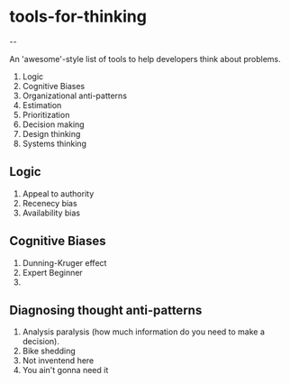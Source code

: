 # tools-for-thinking

--

An 'awesome'-style list of tools to help developers think about problems. 

1. Logic 
2. Cognitive Biases
3. Organizational anti-patterns
4. Estimation
5. Prioritization
6. Decision making
7. Design thinking
8. Systems thinking

## Logic 

1. Appeal to authority
2. Recenecy bias
3. Availability bias

## Cognitive Biases

1. Dunning-Kruger effect
2. Expert Beginner
3. 

## Diagnosing thought anti-patterns

1. Analysis paralysis (how much information do you need to make a decision). 
2. Bike shedding
3. Not inventend here
4. You ain't gonna need it
